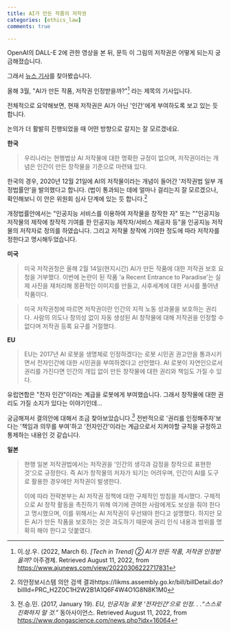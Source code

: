 ```yaml
---
title: AI가 만든 작품의 저작권
categories: [ethics_law]
comments: true

---
```




OpenAI의 DALL-E 2에 관한 영상을 본 뒤, 문득 이 그림의 저작권은 어떻게 되는지 궁금해졌습니다.

 그래서 [뉴스 기사][news]를 찾아봤습니다. 

올해 3월, "AI가 만든 작품, 저작권 인정받을까?"[^fn1] 라는 제목의 기사입니다.



전체적으로 요약해보면, 현재 저작권은 AI가 아닌 '인간'에게 부여하도록 보고 있는 듯 합니다.

논의가 더 활발히 진행되었을 때 어떤 방향으로 갈지는 잘 모르겠네요.



**한국**

> 우리나라는 현행법상 AI 저작물에 대한 명확한 규정이 없으며, 저작권이라는 개념은 인간이 만든 창작물을 기준으로 마련돼 있다. 

한국의 경우, 2020년 12월 21일에 AI의 저작물이라는 개념이 들어간 '저작권법 일부 개정법률안'을 발의했다고 합니다. (법이 통과되는 데에 얼마나 걸리는지 잘 모르겠으나, 확인해보니 이 안은 위원회 심사 단계에 있는 듯 합니다.[^fn2]

개정법률안에서는 "인공지능 서비스를 이용하여 저작물을 창작한 자" 또는 ""인공지능 저작물의 제작에 창작적 기여를 한 인공지능 제작자/서비스 제공자 등"을 인공지능 저작물의 저작자로 정의를 하였습니다. 그리고 저작물 창작에 기여한 정도에 따라 저작자를 정한다고 명시해두었습니다.



**미국**

>미국 저작권청은 올해 2월 14일(현지시간) AI가 만든 작품에 대한 저작권 보호 요청을 거부했다. 이번에 논란이 된 작품 'a Recent Entrance to Paradise'는 실제 사진을 재처리해 몽환적인 이미지를 만들고, 사후세계에 대한 서사를 풀어낸 작품이다.

>미국 저작권청에 따르면 저작권이란 인간의 지적 노동 성과물을 보호하는 권리다. 사람의 의도나 창의성 없이 자동 생성된 AI 창작물에 대해 저작권을 인정할 수 없다며 저작권 등록 요구를 거절했다.



**EU**

>EU는 2017년 AI 로봇을 생명체로 인정하겠다는 로봇 시민권 권고안을 통과시키면서 전자인간에 대한 시민권을 부여하겠다고 선언했다. AI 로봇이 자연인으로서 권리를 가진다면 인간의 개입 없이 만든 창작물에 대한 권리와 책임도 가질 수 있다.

유럽연합은 "전자 인간"이라는 계급을 로봇에게 부여했습니다. 그래서 창작물에 대한 권리도 가질 소지가 있다는 이야기인데...

궁금해져서 결의안에 대해서 조금 찾아보았습니다.[^fn3] 전반적으로 '권리를 인정해주자'보다는 '책임과 의무를 부여'하고 '전자인간'이라는 계급으로서 지켜야할 규칙을 규정하고 통제하는 내용인 것 같습니다.

 

**일본**

> 현행 일본 저작권법에서는 저작권을 '인간의 생각과 감정을 창작으로 표현한 것'으로 규정한다. 즉 AI가 창작물의 저자가 되기는 어려우며, 인간이 AI를 도구로 활용한 경우에만 저작권이 발생한다.
>
> 이에 따라 전략본부는 AI 저작권 정책에 대한 구체적인 방침을 제시했다. 구체적으로 AI 창작 활동을 촉진하기 위해 여기에 관여한 사람에게도 보상을 줘야 한다고 명시했으며, 이를 위해서는 AI 저작권이 우선돼야 한다고 설명했다. 하지만 모든 AI가 만든 작품을 보호하는 것은 과도하기 때문에 권리 인식 내용과 범위를 명확히 해야 한다고 덧붙였다.



[news]: https://www.ajunews.com/view/20220306222717831	"[Tech in Trend] ② AI가 만든 작품, 저작권 인정받을까?"

[^fn1]: 이.상.우. (2022, March 6). *[Tech in Trend] ② AI가 만든 작품, 저작권 인정받을까?* 아주경제. Retrieved August 11, 2022, from https://www.ajunews.com/view/20220306222717831
[^fn2]: 의안정보시스템 의안 검색 결과https://likms.assembly.go.kr/bill/billDetail.do?billId=PRC_H2Z0C1H2W2B1A1Q6F4W4O1G8N8K1M0
[^fn3]: 전.승.민. (2017, January 19). *EU, 인공지능 로봇 ‘전자인간’으로 인정. . .“스스로 진화하지 말 것.”* 동아사이언스. Retrieved August 11, 2022, from https://www.dongascience.com/news.php?idx=16064
